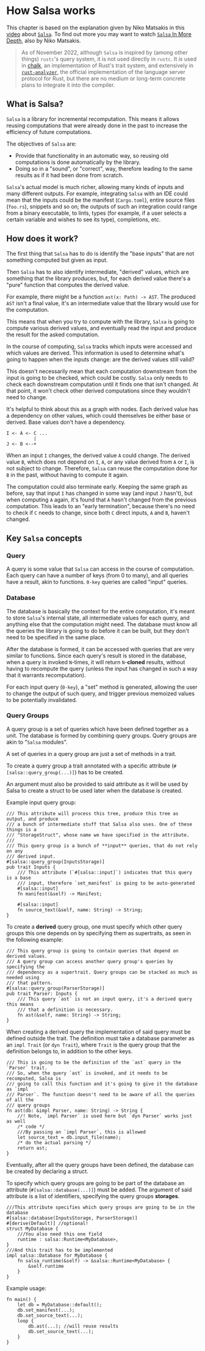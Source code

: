 # How Salsa works

<!-- toc -->

This chapter is based on the explanation given by Niko Matsakis in this
[video](https://www.youtube.com/watch?v=_muY4HjSqVw) about
[`Salsa`](https://github.com/salsa-rs/salsa). To find out more you may
want to watch [`Salsa` In More
Depth](https://www.youtube.com/watch?v=i_IhACacPRY), also by Niko
Matsakis.

> As of <!-- date-check --> November 2022, although `Salsa` is inspired by (among
> other things) `rustc`'s query system, it is not used directly in `rustc`. It
> _is_ used in [chalk], an implementation of  Rust's trait system, and
> extensively in [`rust-analyzer`], the official implementation of the language
> server protocol for Rust, but there are no  medium or long-term concrete
> plans to integrate it into the compiler.


[`rust-analyzer`]: https://rust-analyzer.github.io/
[chalk]: https://rust-lang.github.io/chalk/book/what_is_chalk.html

## What is Salsa?

`Salsa` is a library for incremental recomputation. This means it allows reusing
computations that were already done in the past to increase the efficiency
of future computations.

The objectives of `Salsa` are:
 * Provide that functionality in an automatic way, so reusing old computations
   is done automatically by the library.
 * Doing so in a "sound", or "correct", way, therefore leading to the same
   results as if it had been done from scratch.

`Salsa`'s actual model is much richer, allowing many kinds of inputs and many
different outputs.
For example, integrating `Salsa` with an IDE could mean that the inputs could be
the manifest (`Cargo.toml`), entire source files (`foo.rs`), snippets and so
on; the outputs of such an integration could range from a binary executable, to
lints, types (for example, if a user selects a certain variable and wishes to
see its type), completions, etc.

## How does it work?

The first thing that `Salsa` has to do is identify the "base inputs" that
are not something computed but given as input.

Then `Salsa` has to also identify intermediate, "derived" values, which are
something that the library produces, but, for each derived value there's a
"pure" function that computes the derived value.

For example, there might be a function `ast(x: Path) -> AST`. The produced
`AST` isn't a final value, it's an intermediate value that the library would
use for the computation.

This means that when you try to compute with the library, `Salsa` is going to
compute various derived values, and eventually read the input and produce the
result for the asked computation.

In the course of computing, `Salsa` tracks which inputs were accessed and which
values are derived. This information is used to determine what's going to
happen when the inputs change: are the derived values still valid?

This doesn't necessarily mean that each computation downstream from the input
is going to be checked, which could be costly. `Salsa` only needs to check each
downstream computation until it finds one that isn't changed. At that point, it
won't check other derived computations since they wouldn't need to change.

It's helpful to think about this as a graph with nodes. Each derived value
has a dependency on other values, which could themselves be either base or
derived. Base values don't have a dependency.

```ignore
I <- A <- C ...
          |
J <- B <--+
```

When an input `I` changes, the derived value `A` could change. The derived
value `B`, which does not depend on `I`, `A`, or any value derived from `A` or
`I`, is not subject to change.  Therefore, `Salsa` can reuse the computation done
for `B` in the past, without having to compute it again.

The computation could also terminate early. Keeping the same graph as before,
say that input `I` has changed in some way (and input `J` hasn't), but when
computing `A` again, it's found that `A` hasn't changed from the previous
computation. This leads to an "early termination", because there's no need to
check if `C` needs to change, since both `C` direct inputs, `A` and `B`,
haven't changed.

## Key `Salsa` concepts

### Query

A query is some value that `Salsa` can access in the course of computation.  Each
query can have a number of keys (from 0 to many), and all queries have a
result, akin to functions.  `0-key` queries are called "input" queries.

### Database

The database is basically the context for the entire computation, it's meant to
store `Salsa`'s internal state, all intermediate values for each query, and
anything else that the computation might need. The database must know all the
queries the library is going to do before it can be built, but they don't need
to be specified in the same place.

After the database is formed, it can be accessed with queries that are very
similar to functions. Since each query's result is stored in the database, when
a query is invoked `N`-times, it will return `N`-**cloned** results, without having
to recompute the query (unless the input has changed in such a way that it
warrants recomputation).

For each input query (`0-key`), a "set" method is generated, allowing the user to
change the output of such query, and trigger previous memoized values to be
potentially invalidated.

### Query Groups

A query group is a set of queries which have been defined together as a unit.
The database is formed by combining query groups. Query groups are akin to
"`Salsa` modules".

A set of queries in a query group are just a set of methods in a trait.

To create a query group a trait annotated with a specific attribute
(`#[salsa::query_group(...)]`) has to be created.

An argument must also be provided to said attribute as it will be used by Salsa
to create a struct to be used later when the database is created.

Example input query group:

```rust,ignore
/// This attribute will process this tree, produce this tree as output, and produce
/// a bunch of intermediate stuff that Salsa also uses. One of these things is a
/// "StorageStruct", whose name we have specified in the attribute.
///
/// This query group is a bunch of **input** queries, that do not rely on any
/// derived input.
#[salsa::query_group(InputsStorage)]
pub trait Inputs {
    /// This attribute (`#[salsa::input]`) indicates that this query is a base
    /// input, therefore `set_manifest` is going to be auto-generated
    #[salsa::input]
    fn manifest(&self) -> Manifest;

    #[salsa::input]
    fn source_text(&self, name: String) -> String;
}
```

To create a **derived** query group, one must specify which other query groups
this one depends on by specifying them as supertraits, as seen in the following
example:

```rust,ignore
/// This query group is going to contain queries that depend on derived values.
/// A query group can access another query group's queries by specifying the
/// dependency as a supertrait. Query groups can be stacked as much as needed using
/// that pattern.
#[salsa::query_group(ParserStorage)]
pub trait Parser: Inputs {
    /// This query `ast` is not an input query, it's a derived query this means
    /// that a definition is necessary.
    fn ast(&self, name: String) -> String;
}
```

When creating a derived query the implementation of said query must be defined
outside the trait.  The definition must take a database parameter as an `impl
Trait` (or `dyn Trait`), where `Trait` is the query group that the definition
belongs to, in addition to the other keys.

```rust,ignore
/// This is going to be the definition of the `ast` query in the `Parser` trait.
/// So, when the query `ast` is invoked, and it needs to be recomputed, Salsa is
/// going to call this function and it's going to give it the database as `impl
/// Parser`. The function doesn't need to be aware of all the queries of all the
/// query groups
fn ast(db: &impl Parser, name: String) -> String {
    //! Note, `impl Parser` is used here but `dyn Parser` works just as well
    /* code */
    ///By passing an `impl Parser`, this is allowed
    let source_text = db.input_file(name);
    /* do the actual parsing */
    return ast;
}
```

Eventually, after all the query groups have been defined, the database can be
created by declaring a struct.

To specify which query groups are going to be part of the database an attribute
(`#[salsa::database(...)]`) must be added. The argument of said attribute is a
list of identifiers, specifying the query groups **storages**.

```rust,ignore
///This attribute specifies which query groups are going to be in the database
#[salsa::database(InputsStorage, ParserStorage)]
#[derive(Default)] //optional!
struct MyDatabase {
    ///You also need this one field
    runtime : salsa::Runtime<MyDatabase>,
}
///And this trait has to be implemented
impl salsa::Database for MyDatabase {
    fn salsa_runtime(&self) -> &salsa::Runtime<MyDatabase> {
        &self.runtime
    }
}
```

Example usage:

```rust,ignore
fn main() {
    let db = MyDatabase::default();
    db.set_manifest(...);
    db.set_source_text(...);
    loop {
        db.ast(...); //will reuse results
        db.set_source_text(...);
    }
}
```
